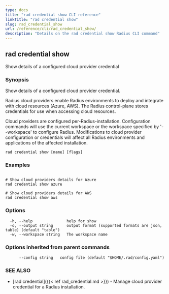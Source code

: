 ```yaml
---
type: docs
title: "rad credential show CLI reference"
linkTitle: "rad credential show"
slug: rad_credential_show
url: /reference/cli/rad_credential_show/
description: "Details on the rad credential show Radius CLI command"
---
```

## rad credential show

Show details of a configured cloud provider credential

### Synopsis

Show details of a configured cloud provider credential.

Radius cloud providers enable Radius environments to deploy and integrate with cloud resources (Azure, AWS).
The Radius control-plane stores credentials for use when accessing cloud resources.

Cloud providers are configured per-Radius-installation. Configuration commands will use the current workspace
or the workspace specified by '--workspace' to configure Radius. Modifications to cloud provider configuration
or credentials will affect all Radius environments and applications of the affected installation.

```
rad credential show [name] [flags]
```

### Examples

```

# Show cloud providers details for Azure
rad credential show azure

# Show cloud providers details for AWS
rad credential show aws

```

### Options

```
  -h, --help               help for show
  -o, --output string      output format (supported formats are json, table) (default "table")
  -w, --workspace string   The workspace name
```

### Options inherited from parent commands

```
      --config string   config file (default "$HOME/.rad/config.yaml")
```

### SEE ALSO

* [rad credential]({{< ref rad_credential.md >}})	 - Manage cloud provider credential for a Radius installation.

